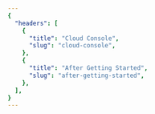 ```yaml
---
{
  "headers": [
    {
      "title": "Cloud Console",
      "slug": "cloud-console",
    },
    {
      "title": "After Getting Started",
      "slug": "after-getting-started",
    },
  ],
}
---
```


<CloudEnOverview />
